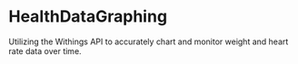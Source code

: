 # HealthDataGraphing
Utilizing the Withings API to accurately chart and monitor weight and heart rate data over time.
